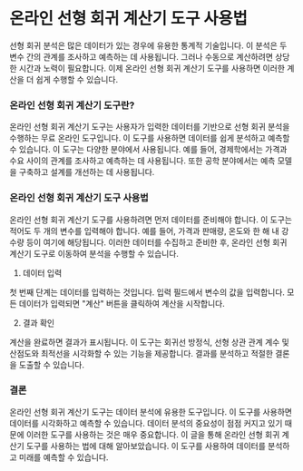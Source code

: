 온라인 선형 회귀 계산기 도구 사용법
====================

선형 회귀 분석은 많은 데이터가 있는 경우에 유용한 통계적 기술입니다. 이 분석은 두 변수 간의 관계를 조사하고 예측하는 데 사용됩니다. 그러나 수동으로 계산하려면 상당한 시간과 노력이 필요합니다. 이제 온라인 선형 회귀 계산기 도구를 사용하면 이러한 계산을 더 쉽게 수행할 수 있습니다.

### 온라인 선형 회귀 계산기 도구란?

온라인 선형 회귀 계산기 도구는 사용자가 입력한 데이터를 기반으로 선형 회귀 분석을 수행하는 무료 온라인 도구입니다. 이 도구를 사용하면 데이터를 쉽게 분석하고 예측할 수 있습니다. 이 도구는 다양한 분야에서 사용됩니다. 예를 들어, 경제학에서는 가격과 수요 사이의 관계를 조사하고 예측하는 데 사용됩니다. 또한 공학 분야에서는 예측 모델을 구축하고 설계를 개선하는 데 사용됩니다.

### 온라인 선형 회귀 계산기 도구 사용법

온라인 선형 회귀 계산기 도구를 사용하려면 먼저 데이터를 준비해야 합니다. 이 도구는 적어도 두 개의 변수를 입력해야 합니다. 예를 들어, 가격과 판매량, 온도와 한 해 내 강수량 등이 여기에 해당됩니다. 이러한 데이터를 수집하고 준비한 후, 온라인 선형 회귀 계산기 도구로 이동하여 분석을 수행할 수 있습니다.

1. 데이터 입력

첫 번째 단계는 데이터를 입력하는 것입니다. 입력 필드에서 변수의 값을 입력합니다. 모든 데이터가 입력되면 "계산" 버튼을 클릭하여 계산을 시작합니다.

2. 결과 확인

계산을 완료하면 결과가 표시됩니다. 이 도구는 회귀선 방정식, 선형 상관 관계 계수 및 산점도와 최적선을 시각화할 수 있는 기능을 제공합니다. 결과를 분석하고 적절한 결론을 도출할 수 있습니다.

### 결론

온라인 선형 회귀 계산기 도구는 데이터 분석에 유용한 도구입니다. 이 도구를 사용하면 데이터를 시각화하고 예측할 수 있습니다. 데이터 분석의 중요성이 점점 커지고 있기 때문에 이러한 도구를 사용하는 것은 매우 중요합니다. 이 글을 통해 온라인 선형 회귀 계산기 도구를 사용하는 법에 대해 알아보았습니다. 이 도구를 사용하여 데이터를 분석하고 미래를 예측할 수 있습니다.